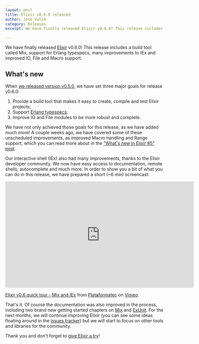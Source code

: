 ```yaml
---
layout: post
title: Elixir v0.6.0 released
author: José Valim
category: Releases
excerpt: We have finally released Elixir v0.6.0! This release includes a build tool called Mix, support for Erlang typespecs, many improvements to IEx and improved IO, File and Macro support.

---
```


We have finally released [Elixir](http://elixir-lang.org/) v0.6.0! This release includes a build tool called Mix, support for Erlang typespecs, many improvements to IEx and improved IO, File and Macro support.

## What's new

When [we released version v0.5.0](http://elixir-lang.org/blog/2012/05/25/elixir-v0-5-0-released/), we have set three major goals for release v0.6.0:

1. Provide a build tool that makes it easy to create, compile and test Elixir projects;
2. Support [Erlang typespecs](http://www.erlang.org/doc/reference_manual/typespec.html);
3. Improve IO and File modules to be more robust and complete.

We have not only achieved those goals for this release, as we have added much more! A couple weeks ago, we have covered some of these unscheduled improvements, as improved Macro handling and Range support, which you can read more about in the ["What's new in Elixir #5" post](http://elixir-lang.org/blog/2012/07/05/what-s-new-in-elixir-5/).

Our interactive shell (IEx) also had many improvements, thanks to the Elixir developer community. We now have easy access to documentation, remote shells, autocomplete and much more. In order to show you a bit of what you can do in this release, we have prepared a short (~6 min) screencast:

<iframe src="http://player.vimeo.com/video/46709928" width="600" height="337" frameborder="0" webkitAllowFullScreen mozallowfullscreen allowFullScreen></iframe> <p><a href="http://vimeo.com/46709928">Elixir v0.6 quick tour - Mix and IEx</a> from <a href="http://vimeo.com/user3182384">Plataformatec</a> on <a href="http://vimeo.com">Vimeo</a>.</p>

That's it. Of course the documentation was also improved in the process, including two brand new getting started chapters on [Mix](/getting_started/mix/1.html) and [ExUnit](/getting_started/ex_unit/1.html). For the next months, we will continue improving Elixir (you can see some ideas floating around in the [issues tracker](github.com/elixir-lang/elixir/issues)) but we will start to focus on other tools and libraries for the community.

Thank you and don't forget to [give Elixir a try](/getting_started/1.html)!